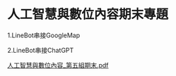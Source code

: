 # 人工智慧與數位內容期末專題
1.LineBot串接GoogleMap

2.LineBot串接ChatGPT

[人工智慧與數位內容_第五組期末.pdf](https://github.com/yunruyeh/Colab/files/12172975/_.pdf)
